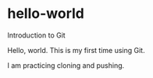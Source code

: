 # hello-world
Introduction to Git

Hello, world. This is my first time using Git.

I am practicing cloning and pushing.

